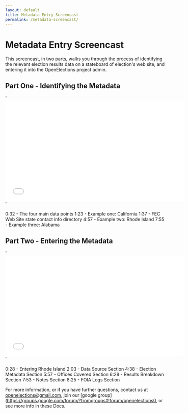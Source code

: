 ```yaml
---
layout: default
title: Metadata Entry Screencast
permalink: /metadata-screencast/
---
```


# Metadata Entry Screencast

This screencast, in two parts, walks you through the process of identifying the relevant election results data on a stateboard of election's web site, and entering it into the OpenElections project admin.


## Part One - Identifying the Metadata

‘<iframe width="560" height="315" src="//www.youtube.com/embed/f_uli1lo6XY" frameborder="0" allowfullscreen></iframe>’

0:32 - The four main data points
1:23 - Example one: California
1:37 - FEC Web Site state contact info directory
4:57 - Example two: Rhode Island
7:55 - Example three: Alabama


## Part Two - Entering the Metadata

‘<iframe width="560" height="315" src="//www.youtube.com/embed/WLhyEAXZbr8" frameborder="0" allowfullscreen></iframe>’

0:28 - Entering Rhode Island
2:03 - Data Source Section
4:38 - Election Metadata Section
5:57 - Offices Covered Section
6:28 - Results Breakdown Section
7:53 - Notes Section
8:25 - FOIA Logs Section


For more information, or if you have further questions, contact us at [openelections@gmail.com](mailto:openelections@gmail.com), join our [google group](https://groups.google.com/forum/?fromgroups#!forum/openelections0, or see more info in these Docs.


